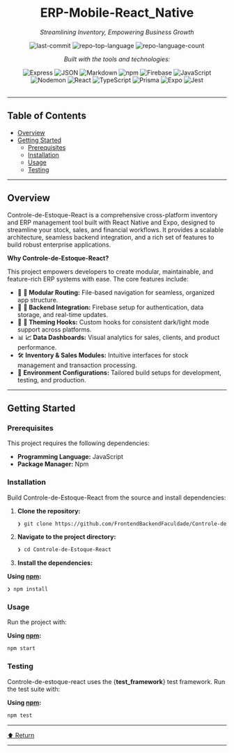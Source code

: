 <div id="top">

<!-- HEADER STYLE: CLASSIC -->
<div align="center">


# ERP-Mobile-React_Native

<em>Streamlining Inventory, Empowering Business Growth</em>

<!-- BADGES -->
<img src="https://img.shields.io/github/last-commit/FrontendBackendFaculdade/Controle-de-Estoque-React?style=flat&logo=git&logoColor=white&color=0080ff" alt="last-commit">
<img src="https://img.shields.io/github/languages/top/FrontendBackendFaculdade/Controle-de-Estoque-React?style=flat&color=0080ff" alt="repo-top-language">
<img src="https://img.shields.io/github/languages/count/FrontendBackendFaculdade/Controle-de-Estoque-React?style=flat&color=0080ff" alt="repo-language-count">

<em>Built with the tools and technologies:</em>

<img src="https://img.shields.io/badge/Express-000000.svg?style=flat&logo=Express&logoColor=white" alt="Express">
<img src="https://img.shields.io/badge/JSON-000000.svg?style=flat&logo=JSON&logoColor=white" alt="JSON">
<img src="https://img.shields.io/badge/Markdown-000000.svg?style=flat&logo=Markdown&logoColor=white" alt="Markdown">
<img src="https://img.shields.io/badge/npm-CB3837.svg?style=flat&logo=npm&logoColor=white" alt="npm">
<img src="https://img.shields.io/badge/Firebase-DD2C00.svg?style=flat&logo=Firebase&logoColor=white" alt="Firebase">
<img src="https://img.shields.io/badge/JavaScript-F7DF1E.svg?style=flat&logo=JavaScript&logoColor=black" alt="JavaScript">
<br>
<img src="https://img.shields.io/badge/Nodemon-76D04B.svg?style=flat&logo=Nodemon&logoColor=white" alt="Nodemon">
<img src="https://img.shields.io/badge/React-61DAFB.svg?style=flat&logo=React&logoColor=black" alt="React">
<img src="https://img.shields.io/badge/TypeScript-3178C6.svg?style=flat&logo=TypeScript&logoColor=white" alt="TypeScript">
<img src="https://img.shields.io/badge/Prisma-2D3748.svg?style=flat&logo=Prisma&logoColor=white" alt="Prisma">
<img src="https://img.shields.io/badge/Expo-000020.svg?style=flat&logo=Expo&logoColor=white" alt="Expo">
<img src="https://img.shields.io/badge/Jest-C21325.svg?style=flat&logo=Jest&logoColor=white" alt="Jest">

</div>
<br>

---

## Table of Contents

- [Overview](#overview)
- [Getting Started](#getting-started)
    - [Prerequisites](#prerequisites)
    - [Installation](#installation)
    - [Usage](#usage)
    - [Testing](#testing)

---

## Overview

Controle-de-Estoque-React is a comprehensive cross-platform inventory and ERP management tool built with React Native and Expo, designed to streamline your stock, sales, and financial workflows. It provides a scalable architecture, seamless backend integration, and a rich set of features to build robust enterprise applications.

**Why Controle-de-Estoque-React?**

This project empowers developers to create modular, maintainable, and feature-rich ERP systems with ease. The core features include:

- 🎯 **🧩 Modular Routing:** File-based navigation for seamless, organized app structure.
- 🚀 **🔧 Backend Integration:** Firebase setup for authentication, data storage, and real-time updates.
- 🎨 **🌈 Theming Hooks:** Custom hooks for consistent dark/light mode support across platforms.
- 📊 **📈 Data Dashboards:** Visual analytics for sales, clients, and product performance.
- 🛠️ **Inventory & Sales Modules:** Intuitive interfaces for stock management and transaction processing.
- 🔄 **Environment Configurations:** Tailored build setups for development, testing, and production.

---

## Getting Started

### Prerequisites

This project requires the following dependencies:

- **Programming Language:** JavaScript
- **Package Manager:** Npm

### Installation

Build Controle-de-Estoque-React from the source and install dependencies:

1. **Clone the repository:**

    ```sh
    ❯ git clone https://github.com/FrontendBackendFaculdade/Controle-de-Estoque-React
    ```

2. **Navigate to the project directory:**

    ```sh
    ❯ cd Controle-de-Estoque-React
    ```

3. **Install the dependencies:**

**Using [npm](https://www.npmjs.com/):**

```sh
❯ npm install
```

### Usage

Run the project with:

**Using [npm](https://www.npmjs.com/):**

```sh
npm start
```

### Testing

Controle-de-estoque-react uses the {__test_framework__} test framework. Run the test suite with:

**Using [npm](https://www.npmjs.com/):**

```sh
npm test
```

---

<div align="left"><a href="#top">⬆ Return</a></div>

---
